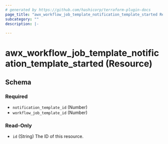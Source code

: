 ```yaml
---
# generated by https://github.com/hashicorp/terraform-plugin-docs
page_title: "awx_workflow_job_template_notification_template_started Resource - terraform-provider-awx"
subcategory: ""
description: |-
  
---
```


# awx_workflow_job_template_notification_template_started (Resource)





<!-- schema generated by tfplugindocs -->
## Schema

### Required

- `notification_template_id` (Number)
- `workflow_job_template_id` (Number)

### Read-Only

- `id` (String) The ID of this resource.
